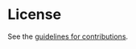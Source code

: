 # License

See the
[guidelines for contributions](https://github.com/aaronpk/oauth-dpop-device-authorization-grant/blob/main/CONTRIBUTING.md).
